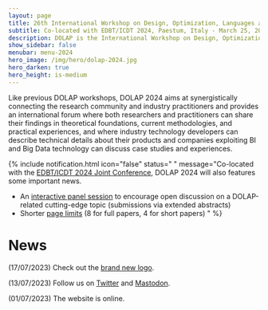 ```yaml
---
layout: page
title: 26th International Workshop on Design, Optimization, Languages and Analytical Processing of Big Data
subtitle: Co-located with EDBT/ICDT 2024, Paestum, Italy - March 25, 2024
description: DOLAP is the International Workshop on Design, Optimization, Languages and Analytical Processing of Big Data. The 26th edition of the workshop is co-located with the EDBT/ICDT 2024 conference and takes place in Paestum, Italy, on March 25, 2024.
show_sidebar: false
menubar: menu-2024
hero_image: /img/hero/dolap-2024.jpg
hero_darken: true
hero_height: is-medium
---
```


<!--
{% include notification.html 
message="The website is still under construction" 
status="is-danger" 
icon="fas fa-exclamation-triangle" %}
-->

Like previous DOLAP workshops, DOLAP 2024 aims at synergistically connecting the research community and industry practitioners and provides an international forum where both researchers and practitioners can share their findings in theoretical foundations, current methodologies, and practical experiences, and where industry technology developers can describe technical details about their products and companies exploiting BI and Big Data technology can discuss case studies and experiences.

{% include notification.html 
icon="false" 
status=" " 
message="Co-located with the [EDBT/ICDT 2024 Joint Conference](https://dastlab.github.io/edbticdt2024/), DOLAP 2024 will also features some important news.

- An [interactive panel session](call-for-papers#interactive-panel-session-on-artificial-intelligence-in-data-analytics) to encourage open discussion on a DOLAP-related cutting-edge topic (submissions via extended abstracts)
- Shorter [page limits](call-for-papers#call-for-papers) (8 for full papers, 4 for short papers)
" %} 

# News

(17/07/2023) Check out the [brand new logo](/#the-new-logo).

(13/07/2023) Follow us on [Twitter](https://twitter.com/DOLAPworkshop) and [Mastodon](https://mastodon.social/@DOLAPworkshop).

(01/07/2023) The website is online.
